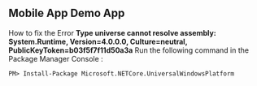 ## Mobile App Demo App


How to fix the Error **Type universe cannot resolve assembly: System.Runtime, Version=4.0.0.0, Culture=neutral, PublicKeyToken=b03f5f7f11d50a3a**
Run the following command in the Package Manager Console :

```
PM> Install-Package Microsoft.NETCore.UniversalWindowsPlatform
```